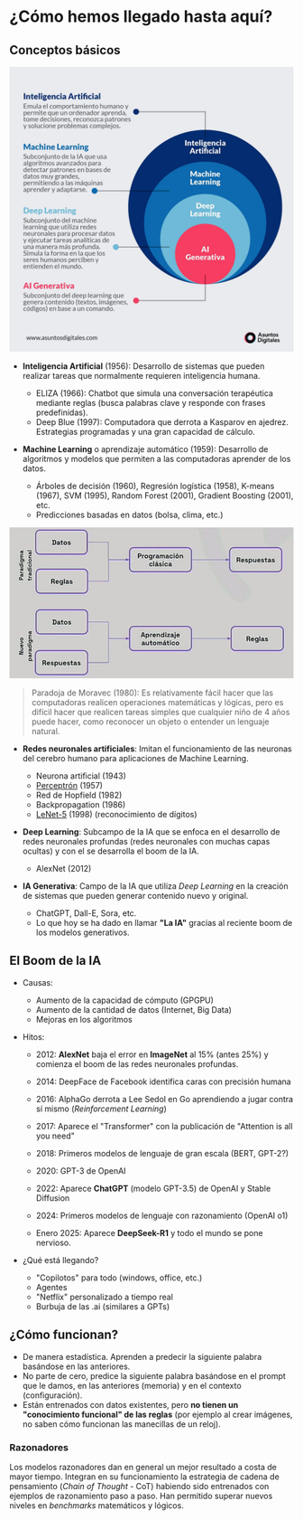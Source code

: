 # ¿Cómo hemos llegado hasta aquí?

## Conceptos básicos

<img src="./img/ia_ml_dl_gen.jpg" width="600" alt="Conversación con ELIZA">


- **Inteligencia Artificial** (1956): Desarrollo de sistemas que pueden realizar tareas que normalmente requieren inteligencia humana.
    - ELIZA (1966): Chatbot que simula una conversación terapéutica mediante reglas (busca palabras clave y responde con frases predefinidas).
    - Deep Blue (1997): Computadora que derrota a Kasparov en ajedrez. Estrategias programadas y una gran capacidad de cálculo.

- **Machine Learning** o aprendizaje automático (1959): Desarrollo de algoritmos y modelos que permiten a las computadoras aprender de los datos.
    - Árboles de decisión (1960), Regresión logística (1958), K-means (1967), SVM (1995), Random Forest (2001), Gradient Boosting (2001), etc.
    - Predicciones basadas en datos (bolsa, clima, etc.)

<img src="./img/reglas_vs_ml.jpg" width="600">


> Paradoja de  Moravec (1980): Es relativamente fácil hacer que las computadoras realicen operaciones matemáticas y lógicas, pero es difícil hacer que realicen tareas simples que cualquier niño de 4 años puede hacer, como reconocer un objeto o entender un lenguaje natural.

- **Redes neuronales artificiales**: Imitan el funcionamiento de las neuronas del cerebro humano para aplicaciones de Machine Learning.
    - Neurona artificial (1943)
    - [Perceptrón](https://www.youtube.com/watch?v=l-9ALe3U-Fg) (1957)
    - Red de Hopfield (1982)
    - Backpropagation (1986)
    - [LeNet-5](https://www.youtube.com/watch?v=H0oEr40YhrQ) (1998) (reconocimiento de dígitos)

- **Deep Learning**: Subcampo de la IA que se enfoca en el desarrollo de redes neuronales profundas (redes neuronales con muchas capas ocultas) y con el se desarrolla el boom de la IA.
    - AlexNet (2012)

- **IA Generativa**: Campo de la IA que utiliza *Deep Learning* en la creación de sistemas que pueden generar contenido nuevo y original.
    - ChatGPT, Dall-E, Sora, etc.
    - Lo que hoy se ha dado en llamar **"La IA"** gracias al reciente boom de los modelos generativos.


## El Boom de la IA

- Causas: 

    - Aumento de la capacidad de cómputo (GPGPU)
    - Aumento de la cantidad de datos (Internet, Big Data)
    - Mejoras en los algoritmos

- Hitos:

    - 2012: **AlexNet** baja el error en **ImageNet** al 15% (antes 25%) y comienza el boom de las redes neuronales profundas.

    - 2014: DeepFace de Facebook identifica caras con precisión humana

    - 2016: AlphaGo derrota a Lee Sedol en Go aprendiendo a jugar contra sí mismo (*Reinforcement Learning*)

    - 2017: Aparece el "Transformer" con la publicación de "Attention is all you need"
    - 2018: Primeros modelos de lenguaje de gran escala (BERT, GPT-2?)
    - 2020: GPT-3 de OpenAI
    - 2022: Aparece **ChatGPT** (modelo GPT-3.5) de OpenAI y Stable Diffusion
    - 2024: Primeros modelos de lenguaje con razonamiento (OpenAI o1)
    - Enero 2025: Aparece **DeepSeek-R1** y todo el mundo se pone nervioso.

- ¿Qué está llegando?

    - "Copilotos" para todo (windows, office, etc.)
    - Agentes
    - "Netflix" personalizado a tiempo real
    - Burbuja de las .ai (similares a GPTs)


## ¿Cómo funcionan?

- De manera estadística. Aprenden a predecir la siguiente palabra basándose en las anteriores.
- No parte de cero, predice la siguiente palabra basándose en el prompt que le damos, en las anteriores (memoria) y en el contexto (configuración).
- Están entrenados con datos existentes, pero **no tienen un "conocimiento funcional" de las reglas** (por ejemplo al crear imágenes, no saben cómo funcionan las manecillas de un reloj).


### Razonadores

Los modelos razonadores dan en general un mejor resultado a costa de mayor tiempo. Integran en su funcionamiento la estrategia de cadena de pensamiento (*Chain of Thought* - CoT) habiendo sido entrenados con ejemplos de razonamiento paso a paso.
Han permitido superar nuevos niveles en *benchmarks* matemáticos y lógicos.